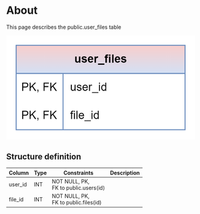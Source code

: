 # About  

This page describes the public.user_files table  

![Alt text](user_files.png)

## Structure definition  

| Column | Type | Constraints | Description |
| - | - | - | - |
| user_id | INT | NOT NULL, PK,<br/> FK to public.users(id) |
| file_id | INT | NOT NULL, PK,<br/> FK to public.files(id) |